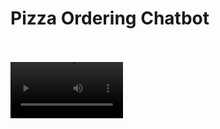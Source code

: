 # Pizza Ordering Chatbot

<br>
<br>
<div class="center"><video src='demo/Pizza-Ordering-Chatbot.wmv' width=180/></div>
